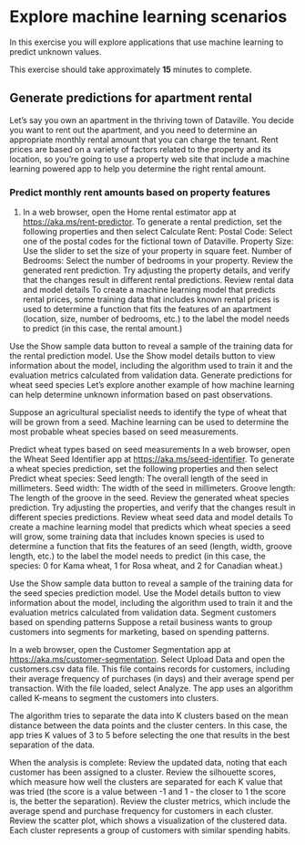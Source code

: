 # Explore machine learning scenarios

In this exercise you will explore applications that use machine learning to predict unknown values.

This exercise should take approximately **15** minutes to complete.

## Generate predictions for apartment rental

Let’s say you own an apartment in the thriving town of Dataville. You decide you want to rent out the apartment, and you need to determine an appropriate monthly rental amount that you can charge the tenant. Rent prices are based on a variety of factors related to the property and its location, so you’re going to use a property web site that include a machine learning powered app to help you determine the right rental amount.

### Predict monthly rent amounts based on property features

1. In a web browser, open the Home rental estimator app at https://aka.ms/rent-predictor.
To generate a rental prediction, set the following properties and then select Calculate Rent:
Postal Code: Select one of the postal codes for the fictional town of Dataville.
Property Size: Use the slider to set the size of your property in square feet.
Number of Bedrooms: Select the number of bedrooms in your property.
Review the generated rent prediction.
Try adjusting the property details, and verify that the changes result in different rental predictions.
Review rental data and model details
To create a machine learning model that predicts rental prices, some training data that includes known rental prices is used to determine a function that fits the features of an apartment (location, size, number of bedrooms, etc.) to the label the model needs to predict (in this case, the rental amount.)

Use the Show sample data button to reveal a sample of the training data for the rental prediction model.
Use the Show model details button to view information about the model, including the algorithm used to train it and the evaluation metrics calculated from validation data.
Generate predictions for wheat seed species
Let’s explore another example of how machine learning can help determine unknown information based on past observations.

Suppose an agricultural specialist needs to identify the type of wheat that will be grown from a seed. Machine learning can be used to determine the most probable wheat species based on seed measurements.

Predict wheat types based on seed measurements
In a web browser, open the Wheat Seed Identifier app at https://aka.ms/seed-identifier.
To generate a wheat species prediction, set the following properties and then select Predict wheat species:
Seed length: The overall length of the seed in millimeters.
Seed width: The width of the seed in millimeters.
Groove length: The length of the groove in the seed.
Review the generated wheat species prediction.
Try adjusting the properties, and verify that the changes result in different species predictions.
Review wheat seed data and model details
To create a machine learning model that predicts which wheat species a seed will grow, some training data that includes known species is used to determine a function that fits the features of an seed (length, width, groove length, etc.) to the label the model needs to predict (in this case, the species: 0 for Kama wheat, 1 for Rosa wheat, and 2 for Canadian wheat.)

Use the Show sample data button to reveal a sample of the training data for the seed species prediction model.
Use the Model details button to view information about the model, including the algorithm used to train it and the evaluation metrics calculated from validation data.
Segment customers based on spending patterns
Suppose a retail business wants to group customers into segments for marketing, based on spending patterns.

In a web browser, open the Customer Segmentation app at https://aka.ms/customer-segmentation.
Select Upload Data and open the customers.csv data file. This file contains records for customers, including their average frequency of purchases (in days) and their average spend per transaction.
With the file loaded, select Analyze. The app uses an algorithm called K-means to segment the customers into clusters.

The algorithm tries to separate the data into K clusters based on the mean distance between the data points and the cluster centers. In this case, the app tries K values of 3 to 5 before selecting the one that results in the best separation of the data.

When the analysis is complete:
Review the updated data, noting that each customer has been assigned to a cluster.
Review the silhouette scores, which measure how well the clusters are separated for each K value that was tried (the score is a value between -1 and 1 - the closer to 1 the score is, the better the separation).
Review the cluster metrics, which include the average spend and purchase frequency for customers in each cluster.
Review the scatter plot, which shows a visualization of the clustered data.
Each cluster represents a group of customers with similar spending habits.